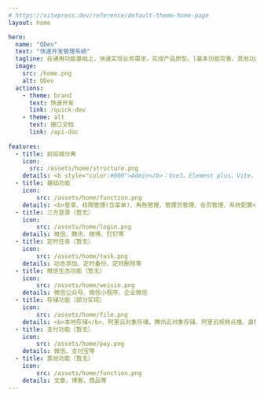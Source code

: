 ```yaml
---
# https://vitepress.dev/reference/default-theme-home-page
layout: home

hero:
  name: "QDev"
  text: "快速开发管理系統"
  tagline: 在通用功能基础上，快速实现业务需求，完成产品原型。[基本功能完善，其他功能还在开发中]
  image:
    src: /home.png
    alt: QDev
  actions:
    - theme: brand
      text: 快速开发
      link: /quick-dev
    - theme: alt
      text: 接口文档
      link: /api-doc
    
features:
  - title: 前后端分离
    icon:
      src: /assets/home/structure.png
    details: <b style="color:#000">Admin</b>：Vue3、Element plus、Vite，<b style="color:#000">Web</b>(暂无)：Nuxt3、Element plus，<b style="color:#000">Serve</b>：Nestjs、TypeOrm，比较适合前端转全栈的开发者
  - title: 基础功能
    icon:
        src: /assets/home/function.png
    details: <b>登录、权限管理(含菜单)、角色管理、管理员管理、会员管理、系统配置</b>
  - title: 三方登录（暂无）
    icon:
        src: /assets/home/login.png
    details: 微信、腾讯、微博、钉钉等
  - title: 定时任务（暂无）
    icon:
        src: /assets/home/task.png
    details: 动态添加、定时备份、定时删除等
  - title: 微信生态功能（暂无）
    icon:
        src: /assets/home/weixin.png
    details: 微信公众号、微信小程序、企业微信
  - title: 存储功能（部分实现）
    icon:
        src: /assets/home/file.png
    details: <b>本地存储</b>、阿里云对象存储、腾讯云对象存储、阿里云视频点播、直播
  - title: 支付功能（暂无）
    icon:
        src: /assets/home/pay.png
    details: 微信、支付宝等
  - title: 其他功能（暂无）
    icon:
        src: /assets/home/function.png    
    details: 文章、博客、商品等
---
```



